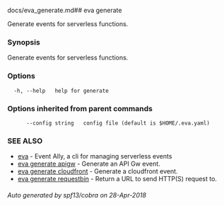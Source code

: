 docs/eva_generate.md## eva generate

Generate events for serverless functions.

### Synopsis

Generate events for serverless functions.

### Options

```
  -h, --help   help for generate
```

### Options inherited from parent commands

```
      --config string   config file (default is $HOME/.eva.yaml)
```

### SEE ALSO

* [eva](eva.md)	 - Event Ally, a cli for managing serverless events
* [eva generate apigw](eva_generate_apigw.md)	 - Generate an API Gw event.
* [eva generate cloudfront](eva_generate_cloudfront.md)	 - Generate a cloudfront event.
* [eva generate requestbin](eva_generate_requestbin.md)	 - Return a URL to send HTTP(S) request to.

###### Auto generated by spf13/cobra on 28-Apr-2018
